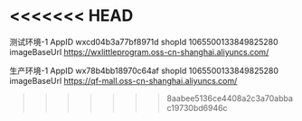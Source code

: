<<<<<<< HEAD
=======
测试环境-1
AppID	wxcd04b3a77bf8971d
shopId	1065500133849825280
imageBaseUrl https://wxlittleprogram.oss-cn-shanghai.aliyuncs.com/

生产环境-1
AppID	wx78b4bb18970c64af
shopId	1065500133849825280
imageBaseUrl https://qf-mall.oss-cn-shanghai.aliyuncs.com/
>>>>>>> 8aabee5136ce4408a2c3a70abbac19730bd6946c
